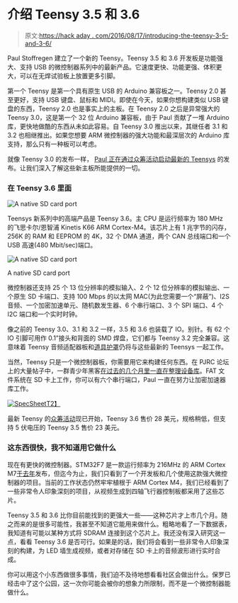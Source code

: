 # 介绍 Teensy 3.5 和 3.6

> 原文:[https://hack aday . com/2016/08/17/introducing-the-teensy-3-5-and-3-6/](https://hackaday.com/2016/08/17/introducing-the-teensy-3-5-and-3-6/)

Paul Stoffregen 建立了一个新的 Teensy。Teensy 3.5 和 3.6 开发板是功能强大、支持 USB 的微控制器系列中的最新产品。它速度更快、功能更强、体积更大，可以在无焊试验板上放置更多引脚。

第一个 Teensy 是第一个具有原生 USB 的 Arduino 兼容板之一。Teensy 2.0 甚至更好，支持 USB 键盘、鼠标和 MIDI。即使在今天，如果你想构建类似 USB 键盘的东西，Teensy 2.0 也是事实上的主板。在 Teensy 2.0 之后是异常强大的 Teensy 3.0，这是第一个 32 位 Arduino 兼容板，由于 Paul 贡献了一堆 Arduino 库，更快地做酷的东西从未如此容易。自 Teensy 3.0 推出以来，其继任者 3.1 和 3.2 也相继推出。如果您想要 ARM 微控制器的强大功能和最深层次的 Arduino 库支持，那么只有一种板可以考虑。

就像 Teensy 3.0 的发布一样， [Paul 正在通过众筹活动启动最新的 Teensys](https://www.kickstarter.com/projects/paulstoffregen/508891821) 的发布。让我们深入了解这些新主板所能提供的一切。

### 在 Teensy 3.6 里面

![A native SD card port](../Images/5772a411c576eb9ac1f944b37f12e48f.png)

Teensys 新系列中的高端产品是 Teensy 3.6。主 CPU 是运行频率为 180 MHz 的飞思卡尔/恩智浦 Kinetis K66 ARM Cortex-M4。该芯片上有 1 兆字节的闪存，256K 的 RAM 和 EEPROM 的 4K，32 个 DMA 通道，两个 CAN 总线端口和一个 USB 高速(480 Mbit/sec)端口。

![A native SD card port](../Images/1f1b1176b31dead57aec144721dafb65.png)

A native SD card port

微控制器还支持 25 个 13 位分辨率的模拟输入、2 个 12 位分辨率的模拟输出、一个原生 SD 卡端口、支持 100 Mbps 的以太网 MAC(为此您需要一个“屏蔽”)、I2S 音频、一个加密加速单元、随机数发生器、6 个串行端口、3 个 SPI 端口、4 个 I2C 端口和一个实时时钟。

像之前的 Teensy 3.0、3.1 和 3.2 一样，3.5 和 3.6 也装载了 IO。别针。有 62 个 IO 引脚可用作 0.1”接头和背面的 SMD 焊盘，它们都与 Teensy 3.2 完全兼容。这意味着 Teensy 音频适配器板和[道具护罩](http://hackaday.com/2016/03/29/teensy-gets-a-prop-shield/)仍将与这些最新的 Teensys 一起工作。

当然，Teensy 只是一个微控制器板，你需要用它来构建任何东西。在 PJRC 论坛上的大量帖子中，一群青少年黑客[在过去的几个月里一直在整理设备库](https://forum.pjrc.com/threads/34808-K66-Beta-Test?p=106266&viewfull=1#post106266)。FAT 文件系统在 SD 卡上工作，你可以有六个串行端口，Paul 一直在努力让加密加速器库工作。

[![SpecSheet](../Images/5fa7561bc5076377f53d986842407183.png)T2】](https://hackaday.com/wp-content/uploads/2016/08/specsheet.png)

最新 Teensy 的[众筹活动](https://www.kickstarter.com/projects/paulstoffregen/508891821)现已开始，Teensy 3.6 售价 28 美元，规格稍低，但支持 5 伏电压的 Teensy 3.5 售价 23 美元。

### 这东西很快，我不知道用它做什么

现在有更快的微控制器。STM32F7 是一款运行频率为 216MHz 的 ARM Cortex M7[于去年](http://hackaday.com/2015/06/26/new-part-day-stm32f7-an-arm-cortex-m7)发布，但迄今为止，我们只看到了一个开发板和几个使用这款强大微控制器的项目。当前的工作状态仍然牢牢植根于 ARM Cortex M4，我们已经看到了一些非常令人印象深刻的项目，从视频生成到四轴飞行器控制板都采用了这些芯片。

Teensy 3.5 和 3.6 比你目前能找到的更强大一些——这种芯片才上市几个月。随之而来的是很多可能性，我甚至不知道它能用来做什么。粗略地看了一下数据表，我知道有可能以某种方式将 SDRAM 连接到这个芯片上。我还没有深入研究这一点，看看 Teensy 3.6 是否可行。如果是的话，我们将会看到一些非常令人印象深刻的构建，为 LED 墙生成视频，或者对存储在 SD 卡上的音频波形进行实时合成。

你可以用这个小东西做很多事情，我们迫不及待地想看看社区会做出什么。保罗已经击中了这个公园，这一次你可能会被你的想象力所限制，而不是一个微控制器能做什么。